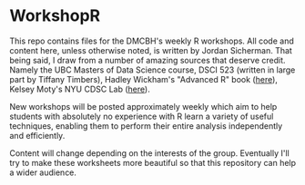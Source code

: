 # WorkshopR

This repo contains files for the DMCBH's weekly R workshops. All code and content here, unless otherwise noted, is written by Jordan Sicherman. That being said, I draw from a number of amazing sources that deserve credit. Namely the UBC Masters of Data Science course, DSCI 523 (written in large part by Tiffany Timbers), Hadley Wickham's "Advanced R" book ([here](https://adv-r.hadley.nz/)), Kelsey Moty's NYU CDSC Lab ([here](https://nyu-cdsc.github.io/learningr/)).

New workshops will be posted approximately weekly which aim to help students with absolutely no experience with R learn a variety of useful techniques, enabling them to perform their entire analysis independently and efficiently.

Content will change depending on the interests of the group. Eventually I'll try to make these worksheets more beautiful so that this repository can help a wider audience.